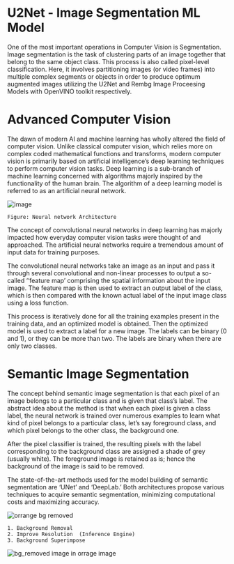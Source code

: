 # U2Net - Image Segmentation ML Model 

One of the most important operations in Computer Vision is Segmentation. Image segmentation is the task of clustering parts of an image together that belong to the same object class. This process is also called pixel-level classification. Here, it involves partitioning images (or video frames) into multiple complex segments or objects in order to produce optimum augmented images utilizing the U2Net and Rembg Image Proceesing Models with OpenVINO toolkit respectively.

# Advanced Computer Vision 

The dawn of modern AI and machine learning has wholly altered the field of computer vision. Unlike classical computer vision, which relies more on complex coded mathematical functions and transforms, modern computer vision is primarily based on artificial intelligence’s deep learning techniques to perform computer vision tasks. Deep learning is a sub-branch of machine learning concerned with algorithms majorly inspired by the functionality of the human brain. The algorithm of a deep learning model is referred to as an artificial neural network. 

![image](https://www.extremetech.com/wp-content/uploads/2015/07/NeuralNetwork-652x382.png)

    Figure: Neural network Architecture

The concept of convolutional neural networks in deep learning has majorly impacted how everyday computer vision tasks were thought of and approached. The artificial neural networks require a tremendous amount of input data for training purposes.

The convolutional neural networks take an image as an input and pass it through several convolutional and non-linear processes to output a so-called ‘‘feature map’ comprising the spatial information about the input image. The feature map is then used to extract an output label of the class, which is then compared with the known actual label of the input image class using a loss function.

This process is iteratively done for all the training examples present in the training data, and an optimized model is obtained. Then the optimized model is used to extract a label for a new image. The labels can be binary (0 and 1), or they can be more than two. The labels are binary when there are only two classes.

# Semantic Image Segmentation

The concept behind semantic image segmentation is that each pixel of an image belongs to a particular class and is given that class’s label. The abstract idea about the method is that when each pixel is given a class label, the neural network is trained over numerous examples to learn what kind of pixel belongs to a particular class, let’s say foreground class, and which pixel belongs to the other class, the background one.

After the pixel classifier is trained, the resulting pixels with the label corresponding to the background class are assigned a shade of grey (usually white). The foreground image is retained as is; hence the background of the image is said to be removed. 

The state-of-the-art methods used for the model building of semantic segmentation are ‘UNet’ and ‘DeepLab.’ Both architectures propose various techniques to acquire semantic segmentation, minimizing computational costs and maximizing accuracy.

   ![orrange bg removed](https://user-images.githubusercontent.com/67471222/184496439-1623474f-8c6e-4904-9d5c-2e403810b097.png)
    
    1. Background Removal   
    2. Improve Resolution  (Inference Engine)
    3. Background Superimpose 

   ![bg_removed image in orrage image](https://user-images.githubusercontent.com/67471222/184496702-a99f35df-2e98-42f5-8e1b-ee29b77da38f.png)


